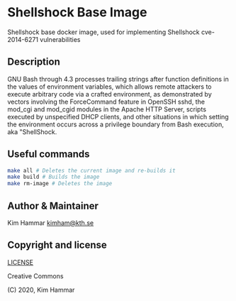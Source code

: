 # Shellshock Base Image

Shellshock base docker image, used for implementing Shellshock cve-2014-6271 vulnerabilities

## Description

GNU Bash through 4.3 processes trailing strings after function definitions in the values of environment variables, which allows remote attackers to execute arbitrary code via a crafted environment, as demonstrated by vectors involving the ForceCommand feature in OpenSSH sshd, the mod_cgi and mod_cgid modules in the Apache HTTP Server, scripts executed by unspecified DHCP clients, and other situations in which setting the environment occurs across a privilege boundary from Bash execution, aka "ShellShock.  

## Useful commands

```bash
make all # Deletes the current image and re-builds it
make build # Builds the image
make rm-image # Deletes the image   
```

## Author & Maintainer

Kim Hammar <kimham@kth.se>

## Copyright and license

[LICENSE](LICENSE.md)

Creative Commons

(C) 2020, Kim Hammar
